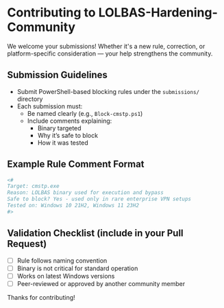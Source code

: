 # Contributing to LOLBAS-Hardening-Community

We welcome your submissions! Whether it's a new rule, correction, or platform-specific consideration — your help strengthens the community.

## Submission Guidelines

- Submit PowerShell-based blocking rules under the `submissions/` directory
- Each submission must:
  - Be named clearly (e.g., `Block-cmstp.ps1`)
  - Include comments explaining:
    - Binary targeted
    - Why it’s safe to block
    - How it was tested

## Example Rule Comment Format

```powershell
<#
Target: cmstp.exe
Reason: LOLBAS binary used for execution and bypass
Safe to block? Yes - used only in rare enterprise VPN setups
Tested on: Windows 10 21H2, Windows 11 23H2
#>
```

## Validation Checklist (include in your Pull Request)

- [ ] Rule follows naming convention
- [ ] Binary is not critical for standard operation
- [ ] Works on latest Windows versions
- [ ] Peer-reviewed or approved by another community member

Thanks for contributing!
